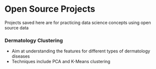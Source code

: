 # Open Source Projects
Projects saved here are for practicing data science concepts using open source data
### Dermatology Clustering

- Aim at understanding the features for different types of dermatology diseases
- Techniques include PCA and K-Means clustering